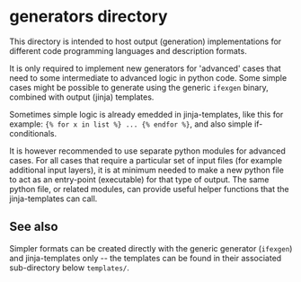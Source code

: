 # generators directory

This directory is intended to host output (generation) implementations for
different code programming languages and description formats.

It is only required to implement new generators for 'advanced' cases that need
to some intermediate to advanced logic in python code.  Some simple cases might
be possible to generate using the generic `ifexgen` binary, combined with
output (jinja) templates.

Sometimes simple logic is already emedded in jinja-templates, like this for
example: `{% for x in list %} ... {% endfor %}`, and also simple if-conditionals.

It is however recommended to use separate python modules for advanced cases.
For all cases that require a particular set of input files (for example
additional input layers), it is at minimum needed to make a new python file to
act as an entry-point (executable) for that type of output.  The same python
file, or related modules, can provide useful helper functions that the
jinja-templates can call.

## See also

Simpler formats can be created directly with the generic generator (`ifexgen`)
and jinja-templates only -- the templates can be found in their associated
sub-directory below `templates/`.
